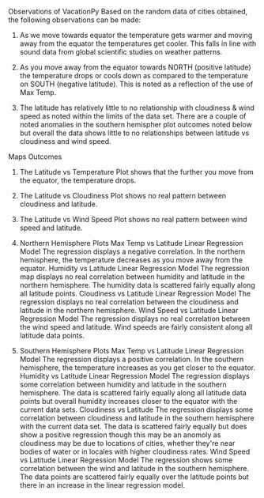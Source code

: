 Observations of VacationPy 
Based on the random data of cities obtained, the following observations can be made:
1. As we move towards equator the temperature gets warmer and moving away from the equator the temperatures get cooler. This falls in line with sound data from global scientific studies on weather patterns.

2. As you move away from the equator towards NORTH (positive latitude) the temperature drops or cools down as compared to the temperature on SOUTH (negative latitude). This is noted as a reflection of the use of Max Temp.

3. The latitude has relatively little to no relationship with cloudiness & wind speed as noted within the limits of the data set. There are a couple of noted anomalies in the southern hemispher plot outcomes noted below but overall the data shows little to no relationships between latitude vs cloudiness and wind speed.

Maps Outcomes
1. The Latitude vs Temperature Plot shows that the further you move from the equator, the temperature drops.

2. The Latitude vs Cloudiness Plot shows no real pattern between cloudiness and latitude.

3. The Latitude vs Wind Speed Plot shows no real pattern between wind speed and latitude.

4. Northern Hemisphere Plots
    Max Temp vs Latitude Linear Regression Model
      The regression displays a negative correlation.
      In the northern hemisphere, the temperature decreases as you move away from the equator.
    Humidity vs Latitude Linear Regression Model
      The regression map displays no real correlation between humidity and latitude in the northern hemisphere. 
      The humidity data is scattered fairly equally along all latitude points.
    Cloudiness vs Latitude Linear Regression Model
      The regression displays no real correlation between the cloudiness and latitude in the northern hemisphere.
    Wind Speed vs Latitude Linear Regression Model
      The regression displays no real correlation between the wind speed and latitude. 
      Wind speeds are fairly consistent along all latitude data points.
      
5. Southern Hemisphere Plots
    Max Temp vs Latitude Linear Regression Model
      The regression displays a positive correlation.
      In the southern hemisphere, the temperature increases as you get closer to the equator.
    Humidity vs Latitude Linear Regression Model
      The regression displays some correlation between humidity and latitude in the southern hemisphere. 
      The data is scattered fairly equally along all latitude data points but overall humidity increases closer 
      to the equator with the current data sets.
    Cloudiness vs Latitude 
      The regression displays some correlation between cloudiness and latitude in the southern hemisphere with 
      the current data set. The data is scattered fairly equally but does show a positive regression though this 
      may be an anomoly as cloudiness may be due to locations of cities, whether they're near bodies of water or 
      in locales with higher cloudiness rates.
    Wind Speed vs Latitude Linear Regression Model
      The regression shows some correlation between the wind and latitude in the southern hemisphere. 
      The data points are scattered fairly equally over the latitude points but there in an increase in the 
      linear regression model.
